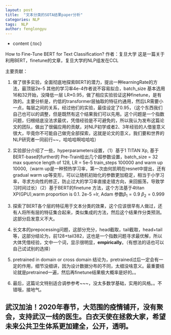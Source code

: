 ```yaml
---
layout: post
title:  "文本分类的SOTA结果paper分析"
categories: NLP
tags:  NLP
author: fenglongyu
---
```


* content
{:toc}

How to Fine-Tune BERT for Text Classiﬁcation?
作者：复旦大学
这是一篇关于利用BERT，finetune的文章，复旦大学的NLP组发在CCL




主要贡献：
1. 做了很多实验，全面彻底地探索BERT的潜力，提出一种learningRate的方法，最顶层2e-5 其他的学习率4e-4作者说不容易拟合，batch_size 基本选用16和32开始，没降低一层 LR*0.95，做了相应实验验证这种finetune，是有效的。主要分析是，约低的transformer层抽取的特征约通用，然后LR需要小一点，每层之间的关系，经过他们的实验，最佳设定了0.95，（这个东西我们自己也可以的调整，但是既然有这个结果我们可以先用。这个问题是一个指数问题，归根结底没法求最优，凭借经验是不可避免的，所以我认为发布这篇论文的团队，做出了很偏应用的贡献，对NLP初学或者2、3年经验的人借鉴意义很大，毕竟你不可能自己做完全部探索，这就是论文的意义，我们要和世界的NLP研究者一同前行~~，哈哈哈啊哈哈哈）

2. 实验部分介绍了一些，hyperparameters设置，（1）基于1 TITAN Xp, 基于BERT-base的further的 Pre-Train给出几个超参数设置，batch_size = 32 max squence length of 128, LR = 5e-5 train_steps 100000  and warm up 10000,（warm up是一种预热学习率，第一次由何凯明在resnet中提出，还有gradual warm up等变形，可以让随机初始化的参数更加稳定，相当于小学习率，寻求方向性的修正，防止过大的学习率直接走错方向，来回振荡，导致学习时间过长）（2）基于BERT的finetune 方法，这个方法基于4titan XP(GPU),warm proportion is 0.1. 2e-5 =lr, Adam 参数$\beta_{1}=0.9$   $\beta_{2} = 0.999$

3. 探索了BERT各个层的特征用于文本分类的效果，这个应该很早有人做过，还有人将所有层的特征集合起来，类似集成的方法，然后这个结果作分类预测。这部分启发意义不大。
   
4. 长文本的prepocessing问题，这部分充分，head截取，tail截取，head+tail等，这部分结论为，前128+tail382，这也是一个指数问题寻求最优解，所以大体凭借经验，文中一个词，显示很明显，**empirically**。（有想法的话也可以自己试试别的选择）

5. pretrained in domain or cross domain 结论为，pretrained过后一定会有一定的作用，细节没细讲，因为设计数据分布的不同，太细没啥意义。最重要结论就是pretrained一遍，然后再finetune结果极大概率是好的。。
   
6. 最后，这篇论文特别适合调参参考~~~，没太多数学基础，实用的风格。。不错哦，接地气。

## 武汉加油！2020年春节，大范围的疫情铺开，没有聚会，支持武汉一线的医生。白衣天使在拯救大家，希望未来公共卫生体系更加建全，公开，透明。